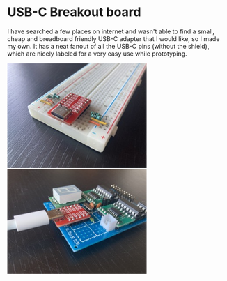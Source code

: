 # USB-C Breakout board

I have searched a few places on internet and wasn't able to find a small, cheap and breadboard friendly USB-C adapter that I would like, so I made my own.
It has a neat fanout of all the USB-C pins (without the shield), which are nicely labeled for a very easy use while prototyping.

![Preview](docs/breadboard.jpeg "Preview")
![Preview](docs/in-use.jpeg "Preview")
